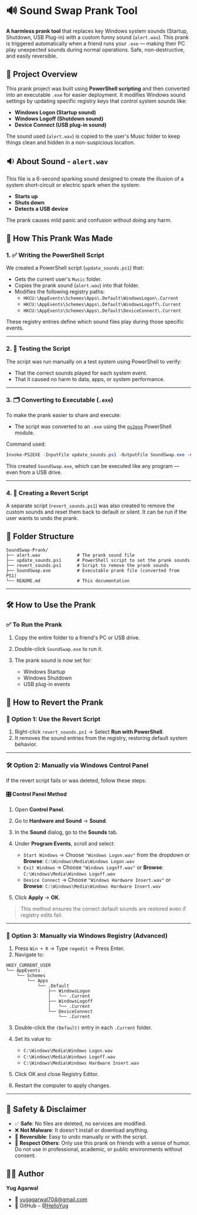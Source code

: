 # 🔊 Sound Swap Prank Tool

**A harmless prank tool** that replaces key Windows system sounds (Startup, Shutdown, USB Plug-in) with a custom funny sound (`alert.wav`). This prank is triggered automatically when a friend runs your `.exe` — making their PC play unexpected sounds during normal operations. Safe, non-destructive, and easily reversible.



## 🧠 Project Overview

This prank project was built using **PowerShell scripting** and then converted into an executable `.exe` for easier deployment. It modifies Windows sound settings by updating specific registry keys that control system sounds like:

- **Windows Logon (Startup sound)**
- **Windows Logoff (Shutdown sound)**
- **Device Connect (USB plug-in sound)**

The sound used (`alert.wav`) is copied to the user's Music folder to keep things clean and hidden in a non-suspicious location.

## 🔉 About Sound - `alert.wav`
This file is a 6-second sparking sound designed to create the illusion of a system short-circuit or electric spark when the system:

- **Starts up**
- **Shuts down**
- **Detects a USB device**

The prank causes mild panic and confusion without doing any harm.



## 🧱 How This Prank Was Made

### 1. ✅ Writing the PowerShell Script

We created a PowerShell script (`update_sounds.ps1`) that:

- Gets the current user's `Music` folder.
- Copies the prank sound (`alert.wav`) into that folder.
- Modifies the following registry paths:
  - `HKCU:\AppEvents\Schemes\Apps\.Default\WindowsLogon\.Current`
  - `HKCU:\AppEvents\Schemes\Apps\.Default\WindowsLogoff\.Current`
  - `HKCU:\AppEvents\Schemes\Apps\.Default\DeviceConnect\.Current`

These registry entries define which sound files play during those specific events.

---

### 2. 🧪 Testing the Script

The script was run manually on a test system using PowerShell to verify:

- That the correct sounds played for each system event.
- That it caused no harm to data, apps, or system performance.

---

### 3. 🗂️ Converting to Executable (`.exe`)

To make the prank easier to share and execute:

- The script was converted to an `.exe` using the [`ps2exe`](https://www.powershellgallery.com/packages/ps2exe/) PowerShell module.
  
Command used:
```powershell
Invoke-PS2EXE -InputFile update_sounds.ps1 -OutputFile SoundSwap.exe -noConsole
````

This created `SoundSwap.exe`, which can be executed like any program — even from a USB drive.

---

### 4. 🧯 Creating a Revert Script

A separate script (`revert_sounds.ps1`) was also created to remove the custom sounds and reset them back to default or silent. It can be run if the user wants to undo the prank.



## 📁 Folder Structure

```
SoundSwap-Prank/
├── alert.wav              # The prank sound file
├── update_sounds.ps1      # PowerShell script to set the prank sounds
├── revert_sounds.ps1      # Script to remove the prank sounds
├── SoundSwap.exe          # Executable prank file (converted from PS1)
└── README.md              # This documentation
```

---

## 🛠️ How to Use the Prank

### ✅ To Run the Prank

1. Copy the entire folder to a friend's PC or USB drive.
2. Double-click `SoundSwap.exe` to run it.
3. The prank sound is now set for:

   * Windows Startup
   * Windows Shutdown
   * USB plug-in events


## 🔄 How to Revert the Prank

### 🧪 Option 1: Use the Revert Script

1. Right-click `revert_sounds.ps1` → Select **Run with PowerShell**.
2. It removes the sound entries from the registry, restoring default system behavior.

---

### 🛠️ Option 2: Manually via Windows Control Panel

If the revert script fails or was deleted, follow these steps:

#### 🎛️ Control Panel Method

1. Open **Control Panel**.
2. Go to **Hardware and Sound** → **Sound**.
3. In the **Sound** dialog, go to the **Sounds** tab.
4. Under **Program Events**, scroll and select:

   * `Start Windows` → Choose `"Windows Logon.wav"` from the dropdown or **Browse**: `C:\Windows\Media\Windows Logon.wav`
   * `Exit Windows` → Choose `"Windows Logoff.wav"` or **Browse**: `C:\Windows\Media\Windows Logoff.wav`
   * `Device Connect` → Choose `"Windows Hardware Insert.wav"` or **Browse**: `C:\Windows\Media\Windows Hardware Insert.wav`
5. Click **Apply** → **OK**.

> This method ensures the correct default sounds are restored even if registry edits fail.

---

### 🧰 Option 3: Manually via Windows Registry (Advanced)

1. Press `Win + R` → Type `regedit` → Press Enter.
2. Navigate to:

```
HKEY_CURRENT_USER
└── AppEvents
    └── Schemes
        └── Apps
            └── .Default
                ├── WindowsLogon
                │   └── .Current
                ├── WindowsLogoff
                │   └── .Current
                └── DeviceConnect
                    └── .Current
```

3. Double-click the `(Default)` entry in each `.Current` folder.

4. Set its value to:

   * `C:\Windows\Media\Windows Logon.wav`
   * `C:\Windows\Media\Windows Logoff.wav`
   * `C:\Windows\Media\Windows Hardware Insert.wav`

5. Click OK and close Registry Editor.

6. Restart the computer to apply changes.

---

## 🤝 Safety & Disclaimer

* ✅ **Safe**: No files are deleted, no services are modified.
* ❌ **Not Malware**: It doesn't install or download anything.
* 🧼 **Reversible**: Easy to undo manually or with the script.
* 🙏 **Respect Others**: Only use this prank on friends with a sense of humor. Do not use in professional, academic, or public environments without consent.



## 👨‍💻 Author

**Yug Agarwal**
- 📧 [yugagarwal704@gmail.com](mailto:yugagarwal704@gmail.com)
- 🔗 GitHub – [@HelloYug](https://github.com/HelloYug)